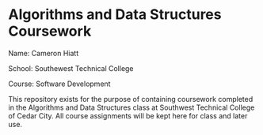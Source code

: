 # Algorithms and Data Structures Coursework
Name: Cameron Hiatt

School: Southewest Technical College

Course: Software Development

This repository exists for the purpose of containing coursework completed in the Algorithms and Data Structures class at Southwest Technical College of Cedar City. All course assignments will be kept here for class and later use.
